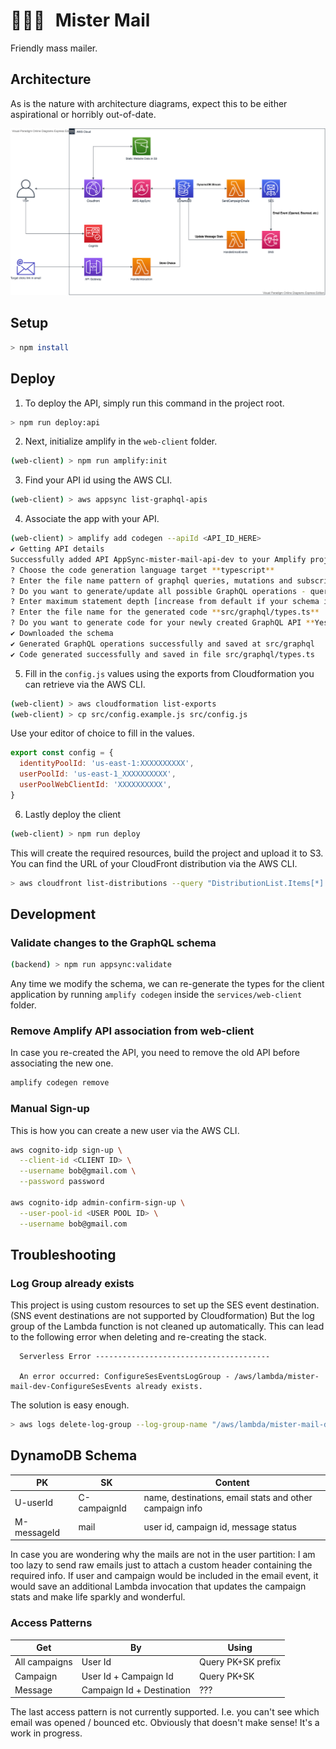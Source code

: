 # <span style="margin-right:10px">👨🏻‍✈️</span> Mister Mail

Friendly mass mailer.

## Architecture

As is the nature with architecture diagrams, expect this to be either aspirational or horribly out-of-date.

<a href="https://drive.google.com/file/d/12FSTrMZs5HWeGkN_7h481OHAxGHd0cRv/view?usp=sharing">
<img src="doc/mister-mail-aws.vpd.png" width="640"></img>
</a>

## Setup

```bash
> npm install
```

## Deploy

1. To deploy the API, simply run this command in the project root.

```bash
> npm run deploy:api
```

2. Next, initialize amplify in the `web-client` folder.

```bash
(web-client) > npm run amplify:init
```

3. Find your API id using the AWS CLI.

```bash
(web-client) > aws appsync list-graphql-apis
```

4. Associate the app with your API.

```bash
(web-client) > amplify add codegen --apiId <API_ID_HERE>
✔ Getting API details
Successfully added API AppSync-mister-mail-api-dev to your Amplify project
? Choose the code generation language target **typescript**
? Enter the file name pattern of graphql queries, mutations and subscriptions **src/graphql/**/*.ts**
? Do you want to generate/update all possible GraphQL operations - queries, mutations and subscriptions **Yes**
? Enter maximum statement depth [increase from default if your schema is deeply nested] **2**
? Enter the file name for the generated code **src/graphql/types.ts**
? Do you want to generate code for your newly created GraphQL API **Yes**
✔ Downloaded the schema
✔ Generated GraphQL operations successfully and saved at src/graphql
✔ Code generated successfully and saved in file src/graphql/types.ts
```

5. Fill in the `config.js` values using the exports from Cloudformation you can retrieve via the AWS CLI.

```bash
(web-client) > aws cloudformation list-exports
(web-client) > cp src/config.example.js src/config.js
```

Use your editor of choice to fill in the values.

```js
export const config = {
  identityPoolId: 'us-east-1:XXXXXXXXXX',
  userPoolId: 'us-east-1_XXXXXXXXXX',
  userPoolWebClientId: 'XXXXXXXXXX',
}
```

6. Lastly deploy the client

```bash
(web-client) > npm run deploy
```

This will create the required resources, build the project and upload it to S3. You can find the URL of your CloudFront distribution via the AWS CLI.

```bash
> aws cloudfront list-distributions --query "DistributionList.Items[*].{DomainName:DomainName}"
```

## Development

### Validate changes to the GraphQL schema

```bash
(backend) > npm run appsync:validate
```

Any time we modify the schema, we can re-generate the types for the client application by running `amplify codegen` inside the `services/web-client` folder.

### Remove Amplify API association from web-client

In case you re-created the API, you need to remove the old API before associating the new one.

```bash
amplify codegen remove
```

### Manual Sign-up

This is how you can create a new user via the AWS CLI.

```bash
aws cognito-idp sign-up \
  --client-id <CLIENT ID> \
  --username bob@gmail.com \
  --password password

aws cognito-idp admin-confirm-sign-up \
  --user-pool-id <USER POOL ID> \
  --username bob@gmail.com
```

## Troubleshooting

### Log Group already exists

This project is using custom resources to set up the SES event destination. (SNS event destinations are not supported by Cloudformation)
But the log group of the Lambda function is not cleaned up automatically. This can lead to the following error when deleting and re-creating the stack.

```
  Serverless Error ---------------------------------------

  An error occurred: ConfigureSesEventsLogGroup - /aws/lambda/mister-mail-dev-ConfigureSesEvents already exists.
```

The solution is easy enough.

```sh
> aws logs delete-log-group --log-group-name "/aws/lambda/mister-mail-dev-ConfigureSesEvents"
```

## DynamoDB Schema

| PK          | SK           | Content                                                 |
| ----------- | ------------ | ------------------------------------------------------- |
| U-userId    | C-campaignId | name, destinations, email stats and other campaign info |
| M-messageId | mail         | user id, campaign id, message status                    |

In case you are wondering why the mails are not in the user partition: I am too lazy to send raw emails just to attach a custom header containing the required info.
If user and campaign would be included in the email event, it would save an additional Lambda invocation that updates the campaign stats and make life sparkly and wonderful.

### Access Patterns

| Get           | By                        | Using              |
| ------------- | ------------------------- | ------------------ |
| All campaigns | User Id                   | Query PK+SK prefix |
| Campaign      | User Id + Campaign Id     | Query PK+SK        |
| Message       | Campaign Id + Destination | ???                |

The last access pattern is not currently supported. I.e. you can't see which email was opened / bounced etc. Obviously that doesn't make sense! It's a work in progress.
